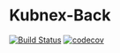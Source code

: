 # Kubnex-Back
[![Build Status](https://travis-ci.com/The-Kubnex/Locked-pools.svg?branch=master)](https://travis-ci.com/The-Kubnex/Locked-pools)
[![codecov](https://codecov.io/gh/The-Kubnex/Locked-pools/branch/master/graph/badge.svg?token=szMZsBIF3L)](https://codecov.io/gh/The-Kubnex/Locked-pools)